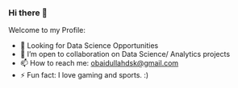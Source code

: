 ### Hi there 👋

Welcome to my Profile:

- 🔭 Looking for Data Science Opportunities
- 👯 I’m open to collaboration on Data Science/ Analytics projects
- 📫 How to reach me: obaidullahdsk@gmail.com
- ⚡ Fun fact: I love gaming and sports. :)

